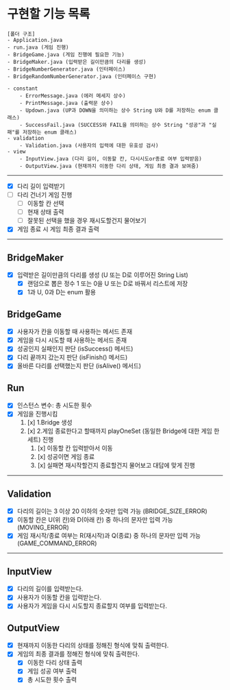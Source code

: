 # 구현할 기능 목록
```
[폴더 구조]
- Application.java
- run.java (게임 진행)
- BridgeGame.java (게임 진행에 필요한 기능)
- BridgeMaker.java (입력받은 길이만큼의 다리를 생성)
- BridgeNumberGenerator.java (인터페이스)
- BridgeRandomNumberGenerator.java (인터페이스 구현)

- constant
    - ErrorMessage.java (에러 메세지 상수)
    - PrintMessage.java (출력문 상수)
    - Updown.java (UP과 DOWN을 의미하는 상수 String U와 D를 저장하는 enum 클래스)
    - SuccessFail.java (SUCCESS와 FAIL을 의미하는 상수 String "성공"과 "실패"를 저장하는 enum 클래스)
- validation
    - Validation.java (사용자의 입력에 대한 유효성 검사)
- view
    - InputView.java (다리 길이, 이동할 칸, 다시시도or종료 여부 입력받음)
    - OutputView.java (현재까지 이동한 다리 상태, 게임 최종 결과 보여줌)    
```

---

- [x] 다리 길이 입력받기
- [ ] 다리 건너기 게임 진행
  - [ ] 이동할 칸 선택
  - [ ] 현재 상태 출력
  - [ ] 잘못된 선택을 했을 경우 재시도할건지 물어보기
- [x] 게임 종료 시 게임 최종 결과 출력

---
## BridgeMaker
* [x] 입력받은 길이만큼의 다리를 생성 (U 또는 D로 이루어진 String List)
    * [x] 랜덤으로 뽑은 정수 1 또는 0을 U 또는 D로 바꿔서 리스트에 저장
    * [x] 1과 U, 0과 D는 enum 활용

## BridgeGame
* [x] 사용자가 칸을 이동할 때 사용하는 메서드 존재
* [x] 게임을 다시 시도할 때 사용하는 메서드 존재
* [x] 성공인지 실패인지 판단 (isSuccess() 메서드)
* [x] 다리 끝까지 갔는지 판단 (isFinish() 메서드)
* [x] 올바른 다리를 선택했는지 판단 (isAlive() 메서드)

## Run
* [x] 인스턴스 변수: 총 시도한 횟수
* [x] 게임을 진행시킴
  1. [x] 1.Bridge 생성
  2. [x] 2.게임 종료한다고 할때까지 playOneSet (동일한 Bridge에 대한 게임 한 세트) 진행
     1. [x] 이동할 칸 입력받아서 이동
     2. [x] 성공이면 게임 종료
     3. [x] 실패면 재시작할건지 종료할건지 물어보고 대답에 맞게 진행

---

## Validation
* [x] 다리의 길이는 3 이상 20 이하의 숫자만 입력 가능 (BRIDGE_SIZE_ERROR)
* [x] 이동할 칸은 U(위 칸)와 D(아래 칸) 중 하나의 문자만 입력 가능 (MOVING_ERROR)
* [x] 게임 재시작/종료 여부는 R(재시작)과 Q(종료) 중 하나의 문자만 입력 가능 (GAME_COMMAND_ERROR)

---

## InputView
* [x] 다리의 길이를 입력받는다.
* [x] 사용자가 이동할 칸을 입력받는다.
* [x] 사용자가 게임을 다시 시도할지 종료할지 여부를 입력받는다.

## OutputView
* [x] 현재까지 이동한 다리의 상태를 정해진 형식에 맞춰 출력한다.
* [x] 게임의 최종 결과를 정해진 형식에 맞춰 출력한다.
  * [x] 이동한 다리 상태 출력
  * [x] 게임 성공 여부 출력
  * [x] 총 시도한 횟수 출력